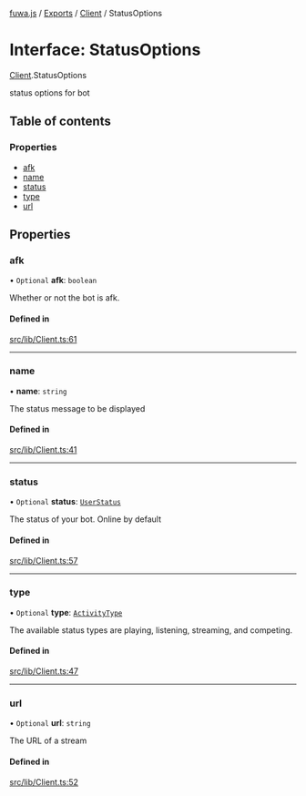 [fuwa.js](../README.md) / [Exports](../modules.md) / [Client](../modules/Client.md) / StatusOptions

# Interface: StatusOptions

[Client](../modules/Client.md).StatusOptions

status options for bot

## Table of contents

### Properties

- [afk](Client.StatusOptions.md#afk)
- [name](Client.StatusOptions.md#name)
- [status](Client.StatusOptions.md#status)
- [type](Client.StatusOptions.md#type)
- [url](Client.StatusOptions.md#url)

## Properties

### afk

• `Optional` **afk**: `boolean`

Whether or not the bot is afk.

#### Defined in

[src/lib/Client.ts:61](https://github.com/Fuwajs/Fuwa.js/blob/6865cb6/src/lib/Client.ts#L61)

___

### name

• **name**: `string`

The status message to be displayed

#### Defined in

[src/lib/Client.ts:41](https://github.com/Fuwajs/Fuwa.js/blob/6865cb6/src/lib/Client.ts#L41)

___

### status

• `Optional` **status**: [`UserStatus`](../modules/_DiscordAPI.md#userstatus)

The status of your bot. Online by default

#### Defined in

[src/lib/Client.ts:57](https://github.com/Fuwajs/Fuwa.js/blob/6865cb6/src/lib/Client.ts#L57)

___

### type

• `Optional` **type**: [`ActivityType`](../enums/_DiscordAPI.ActivityType.md)

The available status types are playing, listening, streaming, and
competing.

#### Defined in

[src/lib/Client.ts:47](https://github.com/Fuwajs/Fuwa.js/blob/6865cb6/src/lib/Client.ts#L47)

___

### url

• `Optional` **url**: `string`

The URL of a stream

#### Defined in

[src/lib/Client.ts:52](https://github.com/Fuwajs/Fuwa.js/blob/6865cb6/src/lib/Client.ts#L52)
